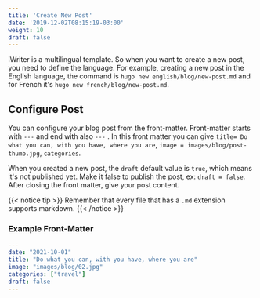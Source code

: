 ```yaml
---
title: 'Create New Post'
date: '2019-12-02T08:15:19-03:00'
weight: 10
draft: false
---
```


iWriter is a multilingual template. So when you want to create a new post, you need to define the language. For example, creating a new post in the English language, the command is `hugo new english/blog/new-post.md` and for French it's `hugo new french/blog/new-post.md`.

## Configure Post

You can configure your blog post from the front-matter. Front-matter starts with `---` and end with also `---` . In this front matter you can give `title= Do what you can, with you have, where you are`, `image = images/blog/post-thumb.jpg`, `categories`.

When you created a new post, the `draft` default value is `true`, which means it's not published yet. Make it false to publish the post, ex: `draft = false`.
After closing the front matter, give your post content. 

{{< notice tip >}}
Remember that every file that has a `.md` extension supports markdown.
{{< /notice >}}

### Example Front-Matter

```yml
---
date: "2021-10-01"
title: "Do what you can, with you have, where you are"
image: "images/blog/02.jpg"
categories: ["travel"]
draft: false
---
```